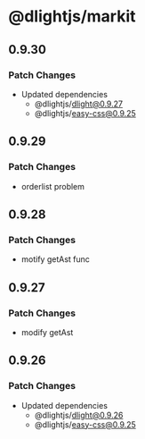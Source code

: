 # @dlightjs/markit

## 0.9.30

### Patch Changes

- Updated dependencies
  - @dlightjs/dlight@0.9.27
  - @dlightjs/easy-css@0.9.25

## 0.9.29

### Patch Changes

- orderlist problem

## 0.9.28

### Patch Changes

- motify getAst func

## 0.9.27

### Patch Changes

- modify getAst

## 0.9.26

### Patch Changes

- Updated dependencies
  - @dlightjs/dlight@0.9.26
  - @dlightjs/easy-css@0.9.25
